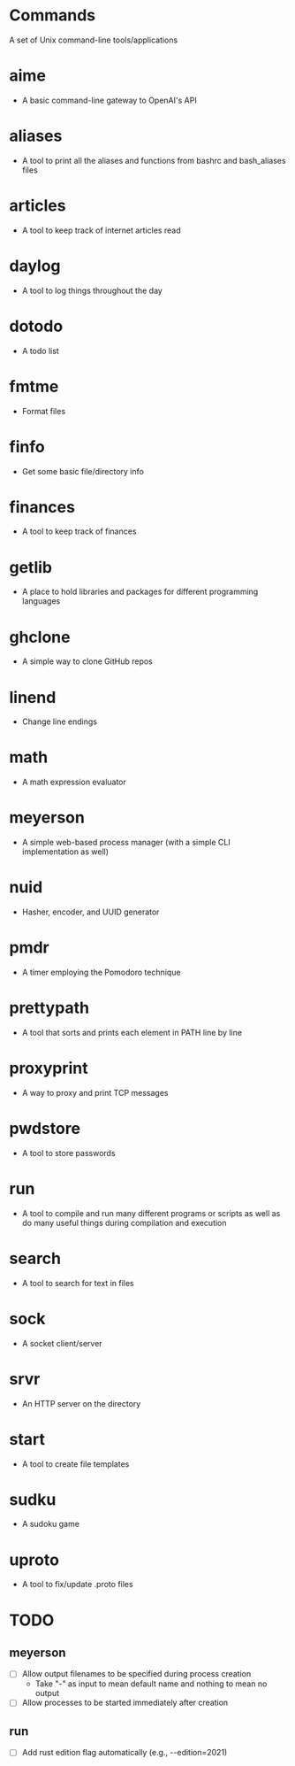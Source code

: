 # Commands
A set of Unix command-line tools/applications

# aime
- A basic command-line gateway to OpenAI's API
# aliases
- A tool to print all the aliases and functions from bashrc and bash_aliases files
# articles
- A tool to keep track of internet articles read
# daylog
- A tool to log things throughout the day
# dotodo
- A todo list
# fmtme
- Format files
# finfo
- Get some basic file/directory info
# finances
- A tool to keep track of finances
# getlib
- A place to hold libraries and packages for different programming languages
# ghclone
- A simple way to clone GitHub repos
# linend
- Change line endings
# math
- A math expression evaluator
# meyerson
- A simple web-based process manager (with a simple CLI implementation as well)
# nuid
- Hasher, encoder, and UUID generator
# pmdr
- A timer employing the Pomodoro technique
# prettypath
- A tool that sorts and prints each element in PATH line by line
# proxyprint
- A way to proxy and print TCP messages
# pwdstore
- A tool to store passwords
# run
- A tool to compile and run many different programs or scripts as well as do many useful things during compilation and execution
# search
- A tool to search for text in files
# sock
- A socket client/server
# srvr
- An HTTP server on the directory
# start
- A tool to create file templates
# sudku
- A sudoku game
# uproto
- A tool to fix/update .proto files

# TODO
## meyerson
- [ ] Allow output filenames to be specified during process creation
    - Take "-" as input to mean default name and nothing to mean no output
- [ ] Allow processes to be started immediately after creation
## run
- [ ] Add rust edition flag automatically (e.g., --edition=2021)
